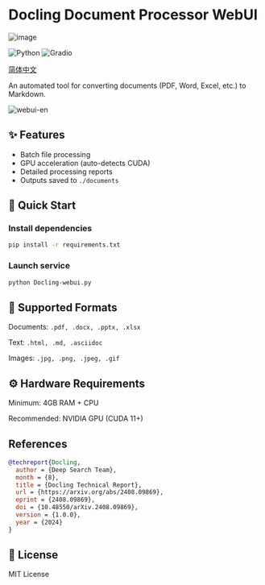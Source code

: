 
# Docling Document Processor WebUI

![image](https://github.com/user-attachments/assets/790d82a1-48bc-417b-9a23-2098d1454291)


![Python](https://img.shields.io/badge/Python-3.8%2B-blue)
![Gradio](https://img.shields.io/badge/Gradio-3.x-orange)

[简体中文](https://github.com/AdamPlatin123/Docling-webui/blob/main/README_zh.md)

An automated tool for converting documents (PDF, Word, Excel, etc.) to Markdown.

![webui-en](https://github.com/user-attachments/assets/aa7196cf-96e5-428d-8fc5-b0c029c9c9fe)

## ✨ Features
- Batch file processing
- GPU acceleration (auto-detects CUDA)
- Detailed processing reports
- Outputs saved to `./documents`

## 🚀 Quick Start

### Install dependencies
```bash
pip install -r requirements.txt
```
### Launch service
```bash
python Docling-webui.py
```
## 📂 Supported Formats
Documents: `.pdf, .docx, .pptx, .xlsx`

Text: `.html, .md, .asciidoc`

Images: `.jpg, .png, .jpeg, .gif`

## ⚙️ Hardware Requirements
Minimum: 4GB RAM + CPU

Recommended: NVIDIA GPU (CUDA 11+)

## References


```bib
@techreport{Docling,
  author = {Deep Search Team},
  month = {8},
  title = {Docling Technical Report},
  url = {https://arxiv.org/abs/2408.09869},
  eprint = {2408.09869},
  doi = {10.48550/arXiv.2408.09869},
  version = {1.0.0},
  year = {2024}
}
```

## 📜 License
MIT License
